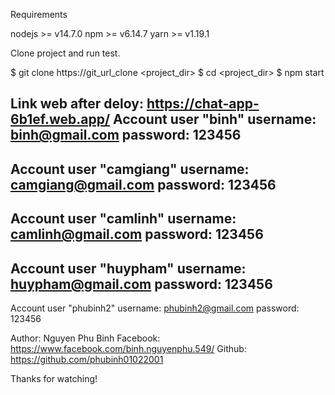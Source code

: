 Requirements

nodejs >= v14.7.0 npm >= v6.14.7 yarn >= v1.19.1

Clone project and run test.

$ git clone https://git_url_clone <project_dir> 
$ cd <project_dir> 
$ npm start

Link web after deloy: https://chat-app-6b1ef.web.app/
Account user "binh"
username: binh@gmail.com
password: 123456
---
Account user "camgiang"
username: camgiang@gmail.com
password: 123456
---
Account user "camlinh"
username: camlinh@gmail.com
password: 123456
---
Account user "huypham"
username: huypham@gmail.com
password: 123456
---
Account user "phubinh2"
username: phubinh2@gmail.com
password: 123456

Author: Nguyen Phu Binh Facebook: https://www.facebook.com/binh.nguyenphu.549/ 
Github: 
https://github.com/phubinh01022001

Thanks for watching!